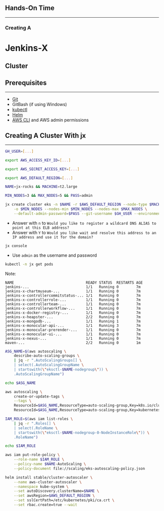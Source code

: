 ## Hands-On Time

---

### Creating A
# Jenkins-X
## Cluster


## Prerequisites

---

* [Git](https://git-scm.com/)
* GitBash (if using Windows)
* [kubectl](https://kubernetes.io/docs/tasks/tools/install-kubectl/)
* [Helm](https://helm.sh/)
* [AWS CLI](https://aws.amazon.com/cli/) and AWS admin permissions


## Creating A Cluster With jx

---

```bash
GH_USER=[...]

export AWS_ACCESS_KEY_ID=[...]

export AWS_SECRET_ACCESS_KEY=[...]

export AWS_DEFAULT_REGION=[...]

NAME=jx-rocks && MACHINE=t2.large

MIN_NODES=3 && MAX_NODES=5 && PASS=admin

jx create cluster eks -n $NAME -r $AWS_DEFAULT_REGION --node-type $MACHINE \
    -o $MIN_NODES --nodes-min $MIN_NODES --nodes-max $MAX_NODES \
    --default-admin-password=$PASS --git-username $GH_USER --environment-git-owner $GH_USER --default-environment-prefix jx-rocks
```

* Answer with `n` to `Would you like to register a wildcard DNS ALIAS to point at this ELB address?`
* Answer with `Y` to `Would you like wait and resolve this address to an IP address and use it for the domain?`

```bash
jx console
```

* Use `admin` as the username and password

```bash
kubectl -n jx get pods
```

Note:
```
NAME                                 READY STATUS  RESTARTS AGE
jenkins-...                          1/1   Running 0        7m
jenkins-x-chartmuseum-...            1/1   Running 0        7m
jenkins-x-controllercommitstatus-... 1/1   Running 0        7m
jenkins-x-controllerrole-...         1/1   Running 0        7m
jenkins-x-controllerteam-...         1/1   Running 0        7m
jenkins-x-controllerworkflow-...     1/1   Running 0        7m
jenkins-x-docker-registry-...        1/1   Running 0        7m
jenkins-x-heapster-...               2/2   Running 0        7m
jenkins-x-mongodb-...                1/1   Running 1        7m
jenkins-x-monocular-api-...          1/1   Running 3        7m
jenkins-x-monocular-prerender-...    1/1   Running 0        7m
jenkins-x-monocular-ui-...           1/1   Running 0        7m
jenkins-x-nexus-...                  1/1   Running 0        7m
maven-...                            2/2   Running 0        1m
```

```bash
ASG_NAME=$(aws autoscaling \
    describe-auto-scaling-groups \
    | jq -r ".AutoScalingGroups[] \
    | select(.AutoScalingGroupName \
    | startswith(\"eksctl-$NAME-nodegroup\")) \
    .AutoScalingGroupName")

echo $ASG_NAME

aws autoscaling \
    create-or-update-tags \
    --tags \
    ResourceId=$ASG_NAME,ResourceType=auto-scaling-group,Key=k8s.io/cluster-autoscaler/enabled,Value=true,PropagateAtLaunch=true \
    ResourceId=$ASG_NAME,ResourceType=auto-scaling-group,Key=kubernetes.io/cluster/$NAME,Value=true,PropagateAtLaunch=true

IAM_ROLE=$(aws iam list-roles \
    | jq -r ".Roles[] \
    | select(.RoleName \
    | startswith(\"eksctl-$NAME-nodegroup-0-NodeInstanceRole\")) \
    .RoleName")

echo $IAM_ROLE

aws iam put-role-policy \
    --role-name $IAM_ROLE \
    --policy-name $NAME-AutoScaling \
    --policy-document file://scaling/eks-autoscaling-policy.json

helm install stable/cluster-autoscaler \
    --name aws-cluster-autoscaler \
    --namespace kube-system \
    --set autoDiscovery.clusterName=$NAME \
    --set awsRegion=$AWS_DEFAULT_REGION \
    --set sslCertPath=/etc/kubernetes/pki/ca.crt \
    --set rbac.create=true --wait
```